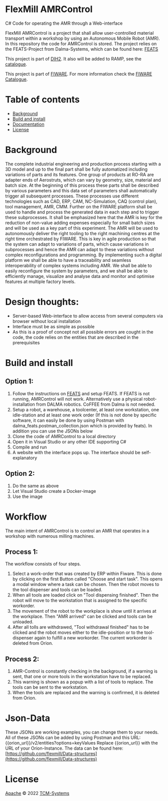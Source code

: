 # FlexMill AMRControl
C# Code for operating the AMR through a Web-interface

FlexMill AMRControl is a project that shall allow user-controlled material transport within a workshop by using an Autonomous Mobile Robot (AMR).
In this repository the code for AMRControl is stored. The project relies on the FEATS-Project from Dalma-Systems, which can be found here: [FEATS](https://github.com/Dalma-Systems/FEATS)

This project is part of [DIH2](http://www.dih-squared.eu/). It also will be added to RAMP, see the [catalogue](https://github.com/ramp-eu).

This project is part of [FIWARE](https://www.fiware.org/). For more information check the [FIWARE Catalogue](https://github.com/Fiware/catalogue/).

# Table of contents
* [Background](#Background)
* [Build and install](#Build-and-install)
* [Documentation](#Documentation)
* [License](#License)

# Background
The complete industrial engineering and production process starting with a 3D model and up to the final part shall be fully automatized including variations of parts and its features. One group of products at RO-RA are adapter ends of Aerostruts, which can vary by geometry, size, material and batch size. At the beginning of this process these parts shall be described by various parameters and this data set of parameters shall automatically trigger all subsequent processes. These processes use different technologies such as CAD, ERP, CAM, NC-Simulation, CAQ (control plan), tool management, AMR, CMM. Further on the FIWARE platform shall be used to handle and process the generated data in each step and to trigger these subprocesses. It shall be emphasized here that the AMR is key for the reduction of non-value adding expenses especially for small batch sizes and will be used as a key part of this experiment. The AMR will be used to autonomously deliver the right tooling to the right machining centres at the right time orchestrated by FIWARE. This is key in agile production so that the system can adapt to variations of parts, which cause variations in subprocesses and hence the AMR can adapt to these variations without complex reconfigurations and programming. By implementing such a digital platform we shall be able to have a traceability and seamless interoperability of complex systems including AMR. We shall be able to easily reconfigure the system by parameters, and we shall be able to efficiently manage, visualize and analyse data and monitor and optimise features at multiple factory levels.

# Design thoughts:
- Server-based Web-interface to allow access from several computers via browser without local installation
- Interface must be as simple as possible
- As this is a proof of concept not all possible errors are cought in the code, the code relies on the entities that are described in the prerequisites

# Build and install

## Option 1:
1. Follow the instructions on [FEATS](https://github.com/Dalma-Systems/FEATS) and setup FEATS. If FEATS is not running, AMRControl will not work. Alternatively use a physical robot-installation from DALMA robotics. CoFFEE from Dalma is not needed.
2. Setup a robot, a warehouse, a toolcenter, at least one workstation, one idle-station and at least one work order (If this is not done by specific software, it can easily be done by using Postman with dalma_feats.postman_collection.json which is provided by feats). In addition you can use the JSONs below
3. Clone the code of AMRControl to a local directory
4. Open it in Visual Studio or any other IDE supporting C#
5. Compile and run
6. A website with the interface pops up. The interface should be self-explanatory

## Option 2:
1. Do the same as above
2. Let Visual Studio create a Docker-image
3. Use the image

# Workflow
The main intent of AMRControl is to control an AMR that operates in a workshop with numerous milling machines.
## Process 1:
The workflow consists of four steps.
1. Select a work-order that was created by ERP within Fiware. This is done by clicking on the first Button called "Choose and start task". This opens a modal window where a task can be chosen. Then the robot moves to the tool dispenser and tools can be loaded.   
2. When all tools are loaded click on "Tool dispensing finished". Then the robot will move to the workstation that is assigned to the specific workorder.
3. The movement of the robot to the workplace is show until it arrives at the workplace. Then "AMR arrived" can be clicked and tools can be unloaded.  
4. After all tolls are withdrawed, "Tool withdrawal finished" has to be clicked and the robot moves either to the idle-position or to the tool-dispenser again to fulfill a new workorder. The current workorder is deleted from Orion.

## Process 2:
1. AMR-Control is constantly checking in the background, if a warning is sent, that one or more tools in the workstation have to be replaced.
2. This warning is shown as a popup with a list of tools to replace. The tools can be sent to the workstation.
3. When the tools are replaced and the warning is confirmed, it is deleted from Orion.

# Json-Data
These JSONs are working examples, you can change them to your needs. All of these JSONs can be added by using Postman and this URL:
{{orion_url}}/v2/entities?options=keyValues
Replace {{orion_url}} with the URL of your Orion-Instance.
The data can be found here: [https://github.com/flexmill/Data-structures](https://github.com/flexmill/Data-structures)


# License
[Apache](https://github.com/flexmill/AMRControl/blob/main/LICENSE) © 2022 [TCM-Systems](https://tcm-systems.eu/)
